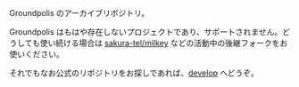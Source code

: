 Groundpolis のアーカイブリポジトリ。

Groundpolis はもはや存在しないプロジェクトであり、サポートされません。どうしても使い続ける場合は [sakura-tel/milkey](https://github.com/sakura-tel/milkey) などの活動中の後継フォークをお使いください。

それでもなお公式のリポジトリをお探しであれば、[develop](https://github.com/Groundpolis/Groundpolis/tree/develop) へどうぞ。
